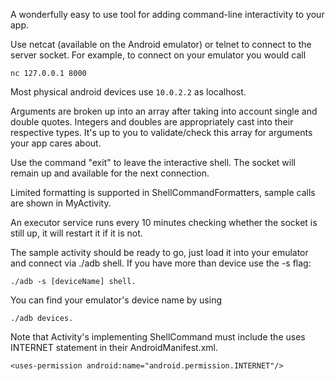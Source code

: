 A wonderfully easy to use tool for adding command-line interactivity to your app.

Use netcat (available on the Android emulator) or telnet to connect to the server socket. For example, to connect on your emulator you would call 

    nc 127.0.0.1 8000 

Most physical android devices use `10.0.2.2` as localhost.

Arguments are broken up into an array after taking into account single and double quotes. Integers and doubles are appropriately cast into their respective types. It's up to you to validate/check this array for arguments your app cares about.

Use the command "exit" to leave the interactive shell. The socket will remain up and available for the next connection.

Limited formatting is supported in ShellCommandFormatters, sample calls are shown in MyActivity.

An executor service runs every 10 minutes checking whether the socket is still up, it will restart it if it is not.

The sample activity should be ready to go, just load it into your emulator and connect via ./adb shell. If you have more than device use the -s flag: 

    ./adb -s [deviceName] shell. 
    
You can find your emulator's device name by using 

    ./adb devices.

Note that Activity's implementing ShellCommand must include the uses INTERNET statement in their AndroidManifest.xml.

    <uses-permission android:name="android.permission.INTERNET"/>
